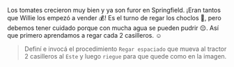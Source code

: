 <gs-attire
  attire-url="https://raw.githubusercontent.com/MumukiProject/mumuki-guia-gobstones-practica-procedimientos-kids/master/assets/attires/config.json">
</gs-attire>
<gs-toolbox toolbox-url="https://raw.githubusercontent.com/MumukiProject/mumuki-guia-gobstones-practica-procedimientos-kids/master/assets/toolbox_1553290173357.xml"></gs-toolbox>

Los tomates crecieron muy bien y ya son furor en Springfield. ¡Eran tantos que Willie los empezó a vender :moneybag:! Es el turno de regar los choclos  :corn:, pero debemos tener cuidado porque con mucha agua se pueden pudrir :pensive:. Así que primero aprendamos a regar cada 2 casilleros. :relaxed:

> Definí e invocá el procedimiento `Regar espaciado` que mueva al tractor 2 casilleros al  `Este` y luego `riegue` para que quede como en la imagen.

